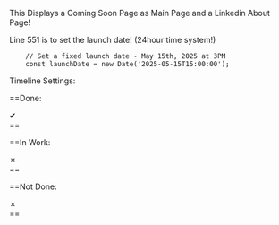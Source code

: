 This Displays a Coming Soon Page as Main Page and a Linkedin About Page!


Line 551 is to set the launch date! (24hour time system!)

        // Set a fixed launch date - May 15th, 2025 at 3PM
        const launchDate = new Date('2025-05-15T15:00:00');


Timeline Settings:

==Done: <div class="timeline-icon completed">✔</div>==

==In Work: <div class="timeline-icon in-progress">✗</div>==

==Not Done: <div class="timeline-icon not-started">✗</div>==

